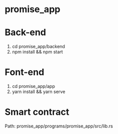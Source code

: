 # promise_app

# Back-end
1. cd promise_app/backend 
2. npm install && npm start


# Font-end
1. cd promise_app/app
2. yarn install && yarn serve

# Smart contract
Path: promise_app/programs/promise_app/src/lib.rs

